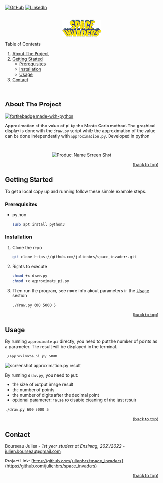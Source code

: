 <a name="readme-top"></a>
[![GitHub](https://img.shields.io/badge/github-%23121011.svg?style=for-the-badge&logo=github&logoColor=white)](https://github.com/julienbrs)
[![LinkedIn][linkedin-shield]][linkedin-url]

<!-- PROJECT LOGO -->
<br />
<div align="center">
  <a href="https://github.com/julienbrs/space_invaders">
    <img src="Assets/Space_Invaders_Logo.png" alt="Logo" width="128" height="55">
  </a>

  </p>
</div>

<!-- TABLE OF CONTENTS -->

<summary>Table of Contents</summary>
<ol>
<li>
    <a href="#about-the-project">About The Project</a>
</li>
<li>
    <a href="#getting-started">Getting Started</a>
    <ul>
    <li><a href="#prerequisites">Prerequisites</a></li>
    <li><a href="#installation">Installation</a></li>
    <li><a href="#usage">Usage</a></li>
    </ul>
</li>
<li><a href="#contact">Contact</a></li>
</ol>

<br />

<!-- ABOUT THE PROJECT -->

## About The Project

[![forthebadge made-with-python](http://ForTheBadge.com/images/badges/made-with-python.svg)](https://www.python.org/)

Approximation of the value of pi by the Monte Carlo method. The graphical display is done with the `draw.py` script while the approximation of the value can be done independently with `approximation.py`. Developed in python

<br />
<p align="center">
  <img src="ressources/show_result.gif" alt="Product Name Screen Shot"/>
</p>

<p align="right">(<a href="#readme-top">back to top</a>)</p>

<!-- GETTING STARTED -->

## Getting Started

To get a local copy up and running follow these simple example steps.

### Prerequisites

- python
  ```sh
  sudo apt install python3
  ```

### Installation

1. Clone the repo
   ```sh
   git clone https://github.com/julienbrs/space_invaders.git
   ```
2. Rights to execute
   ```sh
   chmod +x draw.py
   chmod +x approximate_pi.py
   ```
3. Then run the program, see more info about parameters in the [Usage](#usage) section
   ```sh
   ./draw.py 600 5000 5
   ```

<p align="right">(<a href="#readme-top">back to top</a>)</p>

## Usage

By running `approximate.pi` directly, you need to put the number of points as a parameter. The result will be displayed in the terminal.

```sh
./approximate_pi.py 5000
```

![screenshot approximation.py result](ressources/approx_cmd.png)

By running `draw.py`, you need to put:

- the size of output image result
- the number of points
- the number of digits after the decimal point
- optional parameter: `false` to disable cleaning of the last result

```sh
./draw.py 600 5000 5
```

<p align="right">(<a href="#readme-top">back to top</a>)</p>

<!-- CONTACT -->

## Contact

Bourseau Julien - _1st year student at Ensimag, 2021/2022_ - julien.bourseau@gmail.com

Project Link: [https://github.com/julienbrs/space_invaders](https://github.com/julienbrs/space_invaders)

<p align="right">(<a href="#readme-top">back to top</a>)</p>

[linkedin-shield]: https://img.shields.io/badge/-LinkedIn-black.svg?style=for-the-badge&logo=linkedin&colorB=555
[linkedin-url]: https://www.linkedin.com/in/julien-bourseau-ba2239228
